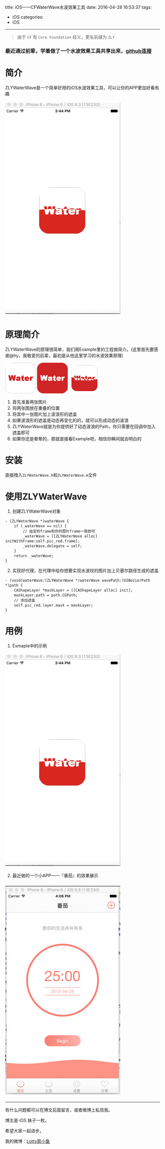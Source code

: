 title: iOS——CFWaterWave水波效果工具
date: 2016-04-28 16:53:37
tags:
  - iOS
categories:
  - iOS
---


> 由于 `CF` 有 `Core Foundation` 歧义，更名前缀为 `ZLY`

### 最近通过前辈，学着做了一个水波效果工具共享出来，[github连接](https://github.com/summertian4/CFWaterWave)


# 简介
ZLYWaterWave是一个简单好用的iOS水波效果工具，可以让你的APP更加好看有趣

![ZLYWaterWave效果展示](https://raw.githubusercontent.com/summertian4/Images/master/blog/github_CFWaterWave_show_01.gif)

# 原理简介
ZLYWaterWave的原理很简单，我们用Example里的工程做简介。(这里首先要感谢@hy，我敬爱的前辈，最初是从他这里学习的水波效果原理)

![白色图片](https://raw.githubusercontent.com/summertian4/Images/master/blog/github_CFWaterWave_pic_white.png)
![红色图片](https://raw.githubusercontent.com/summertian4/Images/master/blog/github_CFWaterWave_pic_red.png)
![叠加添加遮盖效果](https://raw.githubusercontent.com/summertian4/Images/master/blog/github_CFWaterWave_img_03.png)

1. 首先准备两张图片
2. 将两张图放在重叠的位置
3. 将其中一张图片加上波浪形的遮盖
4. 如果波浪形的遮盖是动态再变化的的，就可以形成动态的波浪
5. ZLYWaterWave就是为你提供好了动态波浪的Path，你只需要在回调中加入遮盖即可
6. 如果你还是晕晕的，那就直接看Example吧，相信你瞬间就会明白的

<!-- More -->

# 安装
直接拽入`ZLYWaterWave.h`和`ZLYWaterWave.m`文件

# 使用ZLYWaterWave
1. 创建ZLYWaterWave对象

```objc
- (ZLYWaterWave *)waterWave {
    if (_waterWave == nil) {
        // 给定的frame和你的图片frame一致即可
        _waterWave = [[ZLYWaterWave alloc] initWithFrame:self.pic_red.frame];
        _waterWave.delegate = self;
    }
    return _waterWave;
}
```

2. 实现好代理，在代理中给你想要实现水波纹的图片加上贝塞尔路径生成的遮盖

```objc
- (void)waterWave:(ZLYWaterWave *)waterWave wavePath:(UIBezierPath *)path {
    CAShapeLayer *maskLayer = [[CAShapeLayer alloc] init];
    maskLayer.path = path.CGPath;
    // 添加遮盖
    self.pic_red.layer.mask = maskLayer;
}
```

# 用例
1. Exmaple中的示例

![CFWaterWave效果展示](https://raw.githubusercontent.com/summertian4/Images/master/blog/github_CFWaterWave_show_01.gif)

2. 最近做的一个小APP——『番茄』的效果展示

![CFWaterWave效果展示](https://raw.githubusercontent.com/summertian4/Images/master/blog/github_CFWaterWave_show_02.gif)



----

有什么问题都可以在博文后面留言，或者微博上私信我。

博主是 iOS 妹子一枚。

希望大家一起进步。

我的微博：[Lotty周小鱼](http://weibo.com/coderfish/)

